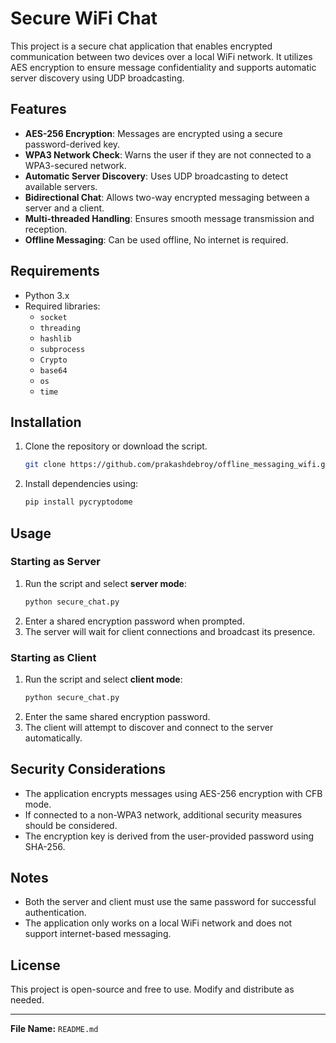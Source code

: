 # Secure WiFi Chat

This project is a secure chat application that enables encrypted communication between two devices over a local WiFi network. It utilizes AES encryption to ensure message confidentiality and supports automatic server discovery using UDP broadcasting.

## Features
- **AES-256 Encryption**: Messages are encrypted using a secure password-derived key.
- **WPA3 Network Check**: Warns the user if they are not connected to a WPA3-secured network.
- **Automatic Server Discovery**: Uses UDP broadcasting to detect available servers.
- **Bidirectional Chat**: Allows two-way encrypted messaging between a server and a client.
- **Multi-threaded Handling**: Ensures smooth message transmission and reception.
- **Offline Messaging**: Can be used offline, No internet is required.

## Requirements
- Python 3.x
- Required libraries:
  - `socket`
  - `threading`
  - `hashlib`
  - `subprocess`
  - `Crypto` 
  - `base64`
  - `os`
  - `time`

## Installation
1. Clone the repository or download the script.
   ```bash
   git clone https://github.com/prakashdebroy/offline_messaging_wifi.git
   ```
2. Install dependencies using:
   ```bash
   pip install pycryptodome
   ```

## Usage
### Starting as Server
1. Run the script and select **server mode**:
   ```bash
   python secure_chat.py
   ```
2. Enter a shared encryption password when prompted.
3. The server will wait for client connections and broadcast its presence.

### Starting as Client
1. Run the script and select **client mode**:
   ```bash
   python secure_chat.py
   ```
2. Enter the same shared encryption password.
3. The client will attempt to discover and connect to the server automatically.

## Security Considerations
- The application encrypts messages using AES-256 encryption with CFB mode.
- If connected to a non-WPA3 network, additional security measures should be considered.
- The encryption key is derived from the user-provided password using SHA-256.

## Notes
- Both the server and client must use the same password for successful authentication.
- The application only works on a local WiFi network and does not support internet-based messaging.

## License
This project is open-source and free to use. Modify and distribute as needed.

---
**File Name:** `README.md`


